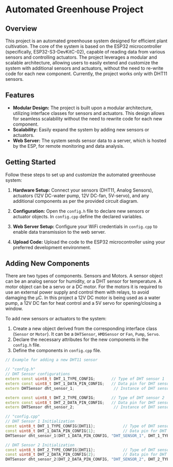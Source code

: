 # Automated Greenhouse Project

## Overview

This project is an automated greenhouse system designed for efficient plant cultivation. The core of the system is based on the ESP32 microcontroller (specifically, ESP32-S3-DevKitC-02), capable of reading data from various sensors and controlling actuators. The project leverages a modular and scalable architecture, allowing users to easily extend and customize the system with additional sensors and actuators, without the need to re-write code for each new component. Currently, the project works only with DHT11 sensors.

## Features

- **Modular Design:** The project is built upon a modular architecture, utilizing interface classes for sensors and actuators. This design allows for seamless scalability without the need to rewrite code for each new component.
- **Scalability:** Easily expand the system by adding new sensors or actuators.
- **Web Server:** The system sends sensor data to a server, which is hosted by the ESP, for remote monitoring and data analysis.

## Getting Started

Follow these steps to set up and customize the automated greenhouse system:

1. **Hardware Setup:** Connect your sensors (DHT11, Analog Sensors), actuators (12V DC-water pump, 12V DC-fan, 5V-servo), and any additional components as per the provided circuit diagram.

2. **Configuration:** Open the `config.h` file to declare new sensors or actuator objects. In `config.cpp` define the declared variables.

3. **Web Server Setup:** Configure your WiFi credentials in `config.cpp` to enable data transmission to the web server.

4. **Upload Code:** Upload the code to the ESP32 microcontroller using your preferred development environment.

## Adding New Components

There are two types of components. Sensors and Motors.
A sensor object can be an analog sensor for humidity, or a DHT sensor for temperature. 
A motor object can be a servo or a DC motor. For the motors it is required to use an external power supply and control them with relays, to avoid damaging the μC. 
In this project a 12V DC motor is being used as a water pump, a 12V DC fan for heat control and a 5V servo for opening/closing a window. 

To add new sensors or actuators to the system:

1. Create a new object derived from the corresponding interface class (`Sensor` or `Motor`). It can be a `DHTSensor`, `HMDSensor` or `Fan`, `Pump`, `Servo`. 
2. Declare the necessary attributes for the new components in the `config.h` file.
3. Define the components in `config.cpp` file. 

```cpp
// Example for adding a new DHT11 sensor

// "config.h"
// DHT Sensor configurations
extern const uint8_t DHT_1_TYPE_CONFIG;       // Type of DHT sensor 1
extern const uint8_t DHT_1_DATA_PIN_CONFIG;   // Data pin for DHT sensor 1
extern DHTSensor dht_sensor_1;                 // Instance of DHT sensor 1

extern const uint8_t DHT_2_TYPE_CONFIG;       // Type of DHT sensor 2
extern const uint8_t DHT_2_DATA_PIN_CONFIG;   // Data pin for DHT sensor 2
extern DHTSensor dht_sensor_2;                 // Instance of DHT sensor 2

// "config.cpp"
// DHT Sensor 1 Initialization
const uint8_t DHT_1_TYPE_CONFIG{DHT11};            // Type of DHT sensor 1
const uint8_t DHT_1_DATA_PIN_CONFIG{1};            // Data pin for DHT sensor 1
DHTSensor dht_sensor_1(DHT_1_DATA_PIN_CONFIG, "DHT_SENSOR_1", DHT_1_TYPE_CONFIG);

// DHT Sensor 2 Initialization
const uint8_t DHT_2_TYPE_CONFIG{DHT11};            // Type of DHT sensor 2
const uint8_t DHT_2_DATA_PIN_CONFIG{2};            // Data pin for DHT sensor 2
DHTSensor dht_sensor_2(DHT_2_DATA_PIN_CONFIG, "DHT_SENSOR_2", DHT_2_TYPE_CONFIG);
